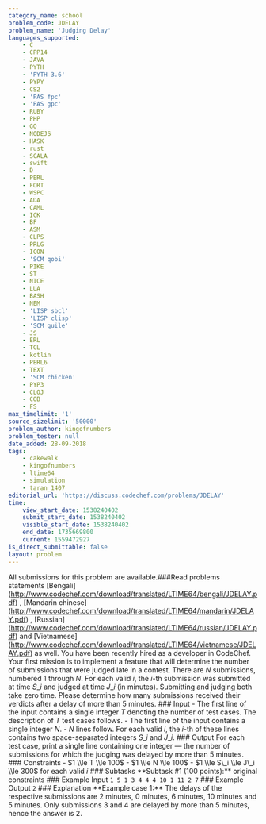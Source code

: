 ```yaml
---
category_name: school
problem_code: JDELAY
problem_name: 'Judging Delay'
languages_supported:
    - C
    - CPP14
    - JAVA
    - PYTH
    - 'PYTH 3.6'
    - PYPY
    - CS2
    - 'PAS fpc'
    - 'PAS gpc'
    - RUBY
    - PHP
    - GO
    - NODEJS
    - HASK
    - rust
    - SCALA
    - swift
    - D
    - PERL
    - FORT
    - WSPC
    - ADA
    - CAML
    - ICK
    - BF
    - ASM
    - CLPS
    - PRLG
    - ICON
    - 'SCM qobi'
    - PIKE
    - ST
    - NICE
    - LUA
    - BASH
    - NEM
    - 'LISP sbcl'
    - 'LISP clisp'
    - 'SCM guile'
    - JS
    - ERL
    - TCL
    - kotlin
    - PERL6
    - TEXT
    - 'SCM chicken'
    - PYP3
    - CLOJ
    - COB
    - FS
max_timelimit: '1'
source_sizelimit: '50000'
problem_author: kingofnumbers
problem_tester: null
date_added: 28-09-2018
tags:
    - cakewalk
    - kingofnumbers
    - ltime64
    - simulation
    - taran_1407
editorial_url: 'https://discuss.codechef.com/problems/JDELAY'
time:
    view_start_date: 1538240402
    submit_start_date: 1538240402
    visible_start_date: 1538240402
    end_date: 1735669800
    current: 1559472927
is_direct_submittable: false
layout: problem
---
```

All submissions for this problem are available.\###Read problems statements \[Bengali\](http://www.codechef.com/download/translated/LTIME64/bengali/JDELAY.pdf) , \[Mandarin chinese\](http://www.codechef.com/download/translated/LTIME64/mandarin/JDELAY.pdf) , \[Russian\](http://www.codechef.com/download/translated/LTIME64/russian/JDELAY.pdf) and \[Vietnamese\](http://www.codechef.com/download/translated/LTIME64/vietnamese/JDELAY.pdf) as well. You have been recently hired as a developer in CodeChef. Your first mission is to implement a feature that will determine the number of submissions that were judged late in a contest. There are $N$ submissions, numbered $1$ through $N$. For each valid $i$, the $i$-th submission was submitted at time $S\_i$ and judged at time $J\_i$ (in minutes). Submitting and judging both take zero time. Please determine how many submissions received their verdicts after a delay of more than $5$ minutes. ### Input - The first line of the input contains a single integer $T$ denoting the number of test cases. The description of $T$ test cases follows. - The first line of the input contains a single integer $N$. - $N$ lines follow. For each valid $i$, the $i$-th of these lines contains two space-separated integers $S\_i$ and $J\_i$. ### Output For each test case, print a single line containing one integer — the number of submissions for which the judging was delayed by more than 5 minutes. ### Constraints - $1 \\le T \\le 100$ - $1 \\le N \\le 100$ - $1 \\le S\_i \\le J\_i \\le 300$ for each valid $i$ ### Subtasks \*\*Subtask #1 (100 points):\*\* original constraints ### Example Input ``` 1 5 1 3 4 4 4 10 1 11 2 7 ``` ### Example Output ``` 2 ``` ### Explanation \*\*Example case 1:\*\* The delays of the respective submissions are $2$ minutes, $0$ minutes, $6$ minutes, $10$ minutes and $5$ minutes. Only submissions $3$ and $4$ are delayed by more than $5$ minutes, hence the answer is $2$.
